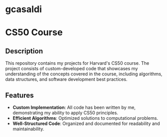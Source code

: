# gcasaldi

# CS50 Course

## Description
This repository contains my projects for Harvard's CS50 course. The project consists of custom-developed code that showcases my understanding of the concepts covered in the course, including algorithms, data structures, and software development best practices.

## Features
- **Custom Implementation**: All code has been written by me, demonstrating my ability to apply CS50 principles.
- **Efficient Algorithms**: Optimized solutions to computational problems.
- **Well-Structured Code**: Organized and documented for readability and maintainability.


